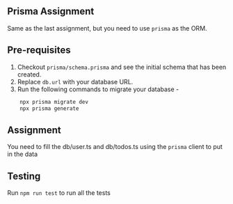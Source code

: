 ## Prisma Assignment

Same as the last assignment, but you need to use `prisma` as the ORM.

## Pre-requisites

1. Checkout `prisma/schema.prisma` and see the initial schema that has been created.
2. Replace `db.url` with your database URL.
3. Run the following commands to migrate your database -

```js
    npx prisma migrate dev
    npx prisma generate
```

## Assignment

You need to fill the db/user.ts and db/todos.ts using the `prisma` client to put in the data

## Testing

Run `npm run test` to run all the tests
